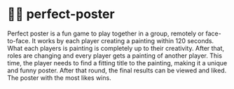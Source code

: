 # 👩‍🎨 perfect-poster

Perfect poster is a fun game to play together in a group, remotely or face-to-face. It works by each player creating a painting within 120 seconds.
What each players is painting is completely up to their creativity. After that, roles are changing and every player gets a painting of another player.
This time, the player needs to find a fitting title to the painting, making it a unique and funny poster. After that round, the final results can be
viewed and liked. The poster with the most likes wins.
